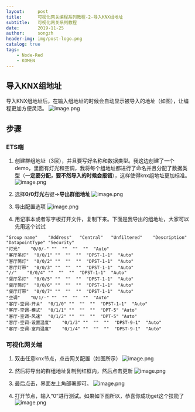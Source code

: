 ```yaml
---
layout:     post
title:      可视化网关编程系列教程-2-导入KNX组地址
subtitle:   可视化网关系列教程
date:       2019-11-25
author:     songzh
header-img: img/post-logo.png
catalog: true
tags:
    - Node-Red
    - KOMEN
---
```


## 导入KNX组地址
导入KNX组地址后，在输入组地址的时候会自动显示被导入的地址（如图），让编程更加方便灵活。
![image.png](https://upload-images.jianshu.io/upload_images/3246153-f112ce94c6a5cf89.png?imageMogr2/auto-orient/strip%7CimageView2/2/w/1240)


## 步骤
### ETS端
1. 创建群组地址（3层），并且要写好名称和数据类型。我这边创建了一个demo，里面有灯光和空调，我将每个组地址都进行了命名并且分配了数据类型（**一定要分配，要不然导入的时候会报错**），这样使得knx组地址更加标准。
![image.png](https://upload-images.jianshu.io/upload_images/3246153-f18e5d0acb81a39f.png?imageMogr2/auto-orient/strip%7CimageView2/2/w/1240)

2. 选择**0/0灯光**右键->**导出群组地址**
![image.png](https://upload-images.jianshu.io/upload_images/3246153-1b392fdd66d23de2.png?imageMogr2/auto-orient/strip%7CimageView2/2/w/1240)

3. 导出配置选项
![image.png](https://upload-images.jianshu.io/upload_images/3246153-81087f45972f67d6.png?imageMogr2/auto-orient/strip%7CimageView2/2/w/1240)

4. 用记事本或者写字板打开文件，复制下来。下面是我导出的组地址，大家可以先用这个试试

```
"Group name"	"Address"	"Central"	"Unfiltered"	"Description"	"DatapointType"	"Security"
"灯光"	"0/0/-"	""	""	""	""	"Auto"
"客厅吊灯"	"0/0/1"	""	""	""	"DPST-1-1"	"Auto"
"客厅筒灯"	"0/0/2"	""	""	""	"DPST-1-1"	"Auto"
"客厅灯带"	"0/0/3"	""	""	""	"DPST-1-1"	"Auto"
"//"	"0/0/4"	""	""	""	"DPST-1-1"	"Auto"
"餐厅吊灯"	"0/0/5"	""	""	""	"DPST-1-1"	"Auto"
"餐厅筒灯"	"0/0/6"	""	""	""	"DPST-1-1"	"Auto"
"餐厅灯带"	"0/0/7"	""	""	""	"DPST-1-1"	"Auto"
"空调"	"0/1/-"	""	""	""	""	"Auto"
"客厅-空调-开关"	"0/1/0"	""	""	""	"DPST-1-1"	"Auto"
"客厅-空调-模式"	"0/1/1"	""	""	""	"DPT-5"	"Auto"
"客厅-空调-风速"	"0/1/2"	""	""	""	"DPT-5"	"Auto"
"客厅-空调-设置温度"	"0/1/3"	""	""	""	"DPST-9-1"	"Auto"
"客厅-空调-室内温度"	"0/1/4"	""	""	""	"DPST-9-1"	"Auto"
```

### 可视化网关端
1. 双击任意knx节点，点击网关配置（如图所示）
![image.png](https://upload-images.jianshu.io/upload_images/3246153-1b771de902fdb8f4.png?imageMogr2/auto-orient/strip%7CimageView2/2/w/1240)

2. 然后将导出的群组地址复制到红框内，然后点击更新
![image.png](https://upload-images.jianshu.io/upload_images/3246153-7ce1921c31cdb70a.png?imageMogr2/auto-orient/strip%7CimageView2/2/w/1240)

3. 最后点击，界面左上角部署即可。
![image.png](https://upload-images.jianshu.io/upload_images/3246153-444793f007e4910b.png?imageMogr2/auto-orient/strip%7CimageView2/2/w/1240)

4. 打开节点，输入“0”进行测试。如果如下图所以，恭喜你成功get这个技能了
![image.png](https://upload-images.jianshu.io/upload_images/3246153-54aec3d0a1f0b9aa.png?imageMogr2/auto-orient/strip%7CimageView2/2/w/1240)
